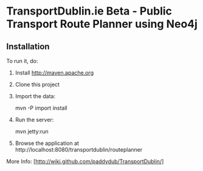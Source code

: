 TransportDublin.ie Beta - Public Transport Route Planner using Neo4j
====================================================================

Installation
------------

To run it, do:

1. Install http://maven.apache.org
2. Clone this project
3. Import the data:

    mvn -P import install
  
4. Run the server:

    mvn jetty:run
  
5. Browse the application at http://localhost:8080/transportdublin/routeplanner

More Info: [http://wiki.github.com/paddydub/TransportDublin/]